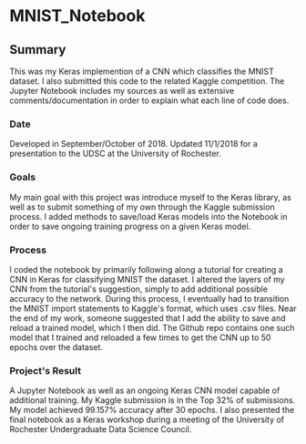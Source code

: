 # MNIST_Notebook
## Summary
This was my Keras implemention of a CNN which classifies the MNIST dataset. I also submitted this code to the related Kaggle 
competition. The Jupyter Notebook includes my sources as well as extensive comments/documentation in order to explain what 
each line of code does.

### Date
Developed in September/October of 2018. Updated 11/1/2018 for a presentation to the UDSC at the University of Rochester.

### Goals
My main goal with this project was introduce myself to the Keras library, as well as to submit something of my own through the 
Kaggle submission process. I added methods to save/load Keras models into the Notebook in order to save ongoing training 
progress on a given Keras model.

### Process
I coded the notebook by primarily following along a tutorial for creating a CNN in Keras for classifying MNIST the dataset.
I altered the layers of my CNN from the tutorial's suggestion, simply to add additional possible accuracy to the network. 
During this process, I eventually had to transition the MNIST import statements to Kaggle's format, which uses .csv files. 
Near the end of my work, someone suggested that I add the ability to save and reload a trained model, which I then did. The 
Github repo contains one such model that I trained and reloaded a few times to get the CNN up to 50 epochs over the dataset.

### Project's Result
A Jupyter Notebook as well as an ongoing Keras CNN model capable of additional training.
My Kaggle submission is in the Top 32% of submissions. My model achieved 99.157% accuracy after 30 epochs. I also presented 
the final notebook as a Keras workshop during a meeting of the University of Rochester Undergraduate Data Science Council.
